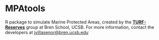 # MPAtools
R package to simulate Marine Protected Areas, created by the [**TURF-Reserves**](http://turf-reserves.github.io/) group at Bren School, UCSB. For more information, contact the developers at <jvillasenor@bren.ucsb.edu>
